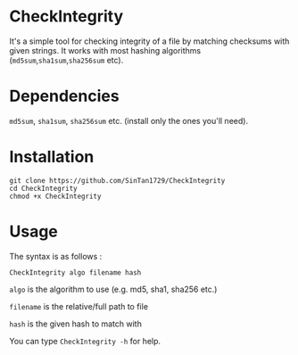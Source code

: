 # CheckIntegrity

It's a simple tool for checking integrity of a file by matching checksums with given strings.
It works with most hashing algorithms (`md5sum`,`sha1sum`,`sha256sum` etc).

# Dependencies

`md5sum`, `sha1sum`, `sha256sum` etc. (install only the ones you'll need).

# Installation

```
git clone https://github.com/SinTan1729/CheckIntegrity
cd CheckIntegrity
chmod +x CheckIntegrity
```

# Usage

The syntax is as follows :

`CheckIntegrity algo filename hash`

`algo` is the algorithm to use (e.g. md5, sha1, sha256 etc.)

`filename` is the relative/full path to file

`hash` is the given hash to match with

You can type `CheckIntegrity -h` for help.